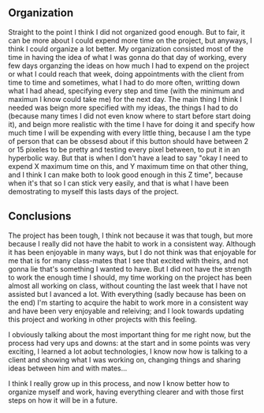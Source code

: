 ## Organization
Straight to the point I think I did not organized good enough.
But to fair, it can be more about I could expend more time on the project, but anyways, I think I could organize a lot better.
My organization consisted most of the time in having the idea of what I was gonna do that day of working, every few days organzing the ideas on how much I had to expend
on the project or what I could reach that week, doing appointments with the client from time to time and sometimes, what I had to do more often, writting down what I had ahead,
specifying every step and time (with the minimum and maximun I know could take me) for the next day.
The main thing I think I needed was beign more specified with my ideas, the things I had to do (because many times I did not even know where to start before start doing it), 
and beign more realistic with the time I have for doing it and specify how much time I will be expending with every little thing, because I am the type of person that can be
obssesd about if this button should have between 2 or 15 pixeles to be pretty and testing every pixel between, to put it in an hyperbolic way. But that is when I don't have
a lead to say "okay I need to expend X maximum time on this, and Y maximum time on that other thing, and I think I can make both to look good enough in this Z time", because when
it's that so I can stick very easily, and that is what I have been demostrating to myself this lasts days of the project.

## Conclusions 
The project has been tough, I think not because it was that tough, but more because I really did not have the habit to work in a consistent way. Although it has been enjoyable
in many ways, but I do not think was that enjoyable for me that is for many class-mates that I see that excited with theirs, and not gonna lie that's something I wanted to have.
But I did not have the strength to work the enough time I should, my time working on the project has been almost all working on class, without counting the last week that 
I have not assisted but I avanced a lot. With everything (sadly because has been on the end) I'm starting to acquire the 
habit to work more in a consistent way and have been very enjoyable and releiving; and I look towards updating this project and working in other projects with this feeling.

I obviously talking about the most important thing for me right now, but the process had very ups and downs: at the start and in some points was very exciting, I learned a lot
aobut technologies, I know now how is talking to a client and showing what I was working on, changing things and sharing ideas between him and with mates...

I think I really grow up in this process, and now I know better how to organize myself and work, having everything clearer and with those first steps on how it will be in a 
future.

